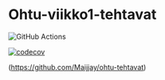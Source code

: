 # Ohtu-viikko1-tehtavat

![GitHub Actions](https://github.com/Maijjay/ohtu-2022-viikko1/workflows/CI/badge.svg)

[![codecov](https://codecov.io/gh/Maijjay/ohtu-2022-viikko1/branch/main/graph/badge.svg?token=TG5G7RXIZR)](https://codecov.io/gh/Maijjay/ohtu-2022-viikko1)

(https://github.com/Maijjay/ohtu-tehtavat)

